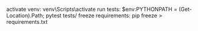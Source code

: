 activate venv: venv\Scripts\activate
run tests: $env:PYTHONPATH = (Get-Location).Path; pytest tests/
freeze requirements: pip freeze > requirements.txt
